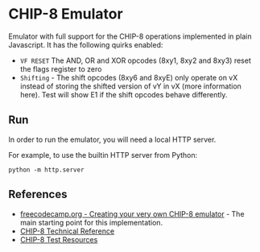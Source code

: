 # CHIP-8 Emulator

Emulator with full support for the CHIP-8 operations implemented in plain Javascript. It has the following quirks enabled:

- `VF RESET` The AND, OR and XOR opcodes (8xy1, 8xy2 and 8xy3) reset the flags register to zero
- `Shifting` - The shift opcodes (8xy6 and 8xyE) only operate on vX instead of storing the shifted version of vY in vX (more information here). Test will show E1 if the shift opcodes behave differently.

## Run

In order to run the emulator, you will need a local HTTP server. 

For example, to use the builtin HTTP server from Python:

```shell
python -m http.server
```

## References
- [freecodecamp.org - Creating your very own CHIP-8 emulator](https://www.freecodecamp.org/news/creating-your-very-own-chip-8-emulator/) - The main starting point for this implementation.
- [CHIP-8 Technical Reference](http://devernay.free.fr/hacks/chip8/C8TECH10.HTM#2.2)
- [CHIP-8 Test Resources](https://github.com/Timendus/chip8-test-suite)
